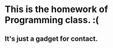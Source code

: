 This is the homework of Programming class. :(
=============================================

It's just a gadget for contact.
-------------------------------
